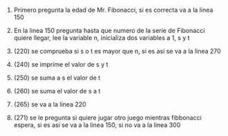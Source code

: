 1. Primero pregunta la edad de Mr. Fibonacci, si es correcta va a la linea 150

2. En la linea 150 pregunta hasta que numero de la serie de Fibonacci quiere llegar, lee la variable n, inicializa dos variables a 1, s y t

3. (220) se comprueba si s o t es mayor que n, si es asi se va a la linea 270

4. (240) se imprime el valor de s y t
 
5. (250) se suma a s el valor de t

6. (260) se suma el valor de s a t

7. (265) se va a la linea 220

8. (271) se le pregunta si quiere jugar otro juego mientras fibbonacci espera, si es asi se va a la linea 150, si no va a la linea 300